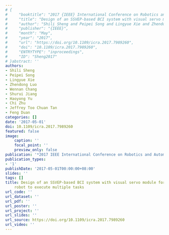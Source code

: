 ```yaml
---
# {
#     "booktitle": "2017 {IEEE} International Conference on Robotics and Automation ({ICRA})",
#     "title": "Design of an SSVEP-based BCI system with visual servo module for a service robot to execute multiple tasks",
#     "author": "Shili Sheng and Peipei Song and Lingyue Xie and Zhendong Luo and Wennan Chang and Shurui Jiang and Haoyong Yu and Chi Zhu and Jeffrey Too Chuan Tan and Feng Duan",
#     "publisher": "{IEEE}",
#     "month": "May",
#     "year": "2017",
#     "url": "https://doi.org/10.1109/icra.2017.7989260",
#     "doi": "10.1109/icra.2017.7989260",
#     "ENTRYTYPE": "inproceedings",
#     "ID": "Sheng2017"
# }abstract: ''
authors:
- Shili Sheng
- Peipei Song
- Lingyue Xie
- Zhendong Luo
- Wennan Chang
- Shurui Jiang
- Haoyong Yu
- Chi Zhu
- Jeffrey Too Chuan Tan
- Feng Duan
categories: []
date: '2017-05-01'
doi: 10.1109/icra.2017.7989260
featured: false
image:
    caption: ''
    focal_point: ''
    preview_only: false
publication: '*2017 IEEE International Conference on Robotics and Automation (ICRA),May*'
publication_types:
- '1'
publishDate: '2017-05-01T00:00:00+08:00'
slides: ''
tags: []
title: Design of an SSVEP-based BCI system with visual servo module for a service
    robot to execute multiple tasks
url_code: ''
url_dataset: ''
url_pdf: ''
url_poster: ''
url_project: ''
url_slides: ''
url_source: https://doi.org/10.1109/icra.2017.7989260
url_video: ''
---
```

